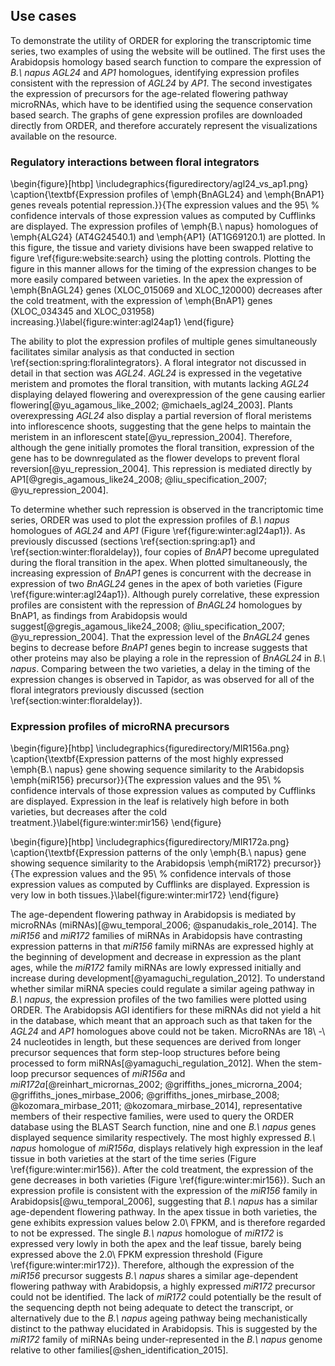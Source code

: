 ## Use cases

To demonstrate the utility of ORDER for exploring the transcriptomic time series, two examples of using the website will be outlined.
The first uses the Arabidopsis homology based search function to compare the expression of *B.\ napus* *AGL24* and *AP1* homologues, identifying expression profiles consistent with the repression of *AGL24* by *AP1*.
The second investigates the expression of precursors for the age-related flowering pathway microRNAs, which have to be identified using the sequence conservation based search.
The graphs of gene expression profiles are downloaded directly from ORDER, and therefore accurately represent the visualizations available on the resource.

### Regulatory interactions between floral integrators

\begin{figure}[htbp]
\includegraphics{figuredirectory/agl24_vs_ap1.png}
\caption{\textbf{Expression profiles of \emph{BnAGL24} and \emph{BnAP1}
genes reveals potential repression.}}{The expression values and the 95\ \%
confidence intervals of those expression values as computed by Cufflinks
are displayed. The expression profiles of \emph{B.\ napus} homologues of
\emph{ALG24} (AT4G24540.1) and \emph{AP1} (AT1G69120.1) are plotted. In
this figure, the tissue and variety divisions have been swapped relative
to figure \ref{figure:website:search} using the plotting controls.
Plotting the figure in this manner allows for the timing of the
expression changes to be more easily compared between varieties. In the
apex the expression of \emph{BnAGL24} genes (XLOC\_015069 and
XLOC\_120000) decreases after the cold treatment, with the expression of
\emph{BnAP1} genes (XLOC\_034345 and XLOC\_031958)
increasing.}\label{figure:winter:agl24ap1}
\end{figure}

The ability to plot the expression profiles of multiple genes simultaneously facilitates similar analysis as that conducted in section \ref{section:spring:floralintegrators}.
A floral integrator not discussed in detail in that section was *AGL24*.
*AGL24* is expressed in the vegetative meristem and promotes the floral transition, with mutants lacking *AGL24* displaying delayed flowering and overexpression of the gene causing earlier flowering[@yu_agamous_like_2002; @michaels_agl24_2003].
Plants overexpressing *AGL24* also display a partial reversion of floral meristems into inflorescence shoots, suggesting that the gene helps to maintain the meristem in an inflorescent state[@yu_repression_2004].
Therefore, although the gene initially promotes the floral transition, expression of the gene has to be downregulated as the flower develops to prevent floral reversion[@yu_repression_2004].
This repression is mediated directly by AP1[@gregis_agamous_like24_2008; @liu_specification_2007; @yu_repression_2004].

To determine whether such repression is observed in the trancriptomic time series, ORDER was used to plot the expression profiles of *B.\ napus* homologues of *AGL24* and *AP1* (Figure \ref{figure:winter:agl24ap1}).
As previously discussed (sections \ref{section:spring:ap1} and \ref{section:winter:floraldelay}), four copies of *BnAP1* become upregulated during the floral transition in the apex.
When plotted simultaneously, the increasing expression of *BnAP1* genes is concurrent with the decrease in expression of two *BnAGL24* genes in the apex of both varieties (Figure \ref{figure:winter:agl24ap1}).
Although purely correlative, these expression profiles are consistent with the repression of *BnAGL24* homologues by BnAP1, as findings from Arabidopsis would suggest[@gregis_agamous_like24_2008; @liu_specification_2007; @yu_repression_2004].
That the expression level of the *BnAGL24* genes begins to decrease before *BnAP1* genes begin to increase suggests that other proteins may also be playing a role in the repression of *BnAGL24* in *B.\ napus*.
Comparing between the two varieties, a delay in the timing of the expression changes is observed in Tapidor, as was observed for all of the floral integrators previously discussed (section \ref{section:winter:floraldelay}).

### Expression profiles of microRNA precursors

\begin{figure}[htbp]
\includegraphics{figuredirectory/MIR156a.png}
\caption{\textbf{Expression patterns of the most highly expressed
\emph{B.\ napus} gene showing sequence similarity to the Arabidopsis
\emph{miR156} precursor}}{The expression values and the 95\ \% confidence
intervals of those expression values as computed by Cufflinks are
displayed. Expression in the leaf is relatively high before in both
varieties, but decreases after the cold
treatment.}\label{figure:winter:mir156}
\end{figure}

\begin{figure}[htbp]
\includegraphics{figuredirectory/MIR172a.png}
\caption{\textbf{Expression patterns of the only \emph{B.\ napus} gene
showing sequence similarity to the Arabidopsis \emph{miR172} precursor}}{The expression values and the 95\ \% confidence intervals of those
expression values as computed by Cufflinks are displayed. Expression is
very low in both tissues.}\label{figure:winter:mir172}
\end{figure}

The age-dependent flowering pathway in Arabidopsis is mediated by microRNAs (miRNAs)[@wu_temporal_2006; @spanudakis_role_2014].
The *miR156* and *miR172* families of miRNAs in Arabidopsis have contrasting expression patterns in that *miR156* family miRNAs are expressed highly at the beginning of development and decrease in expression as the plant ages, while the *miR172* family miRNAs are lowly expressed initially and increase during development[@yamaguchi_regulation_2012].
To understand whether similar miRNA species could regulate a similar ageing pathway in *B.\ napus*, the expression profiles of the two families were plotted using ORDER.
The Arabidopsis AGI identifiers for these miRNAs did not yield a hit in the database, which meant that an approach such as that taken for the *AGL24* and *AP1* homologues above could not be taken.
MicroRNAs are 18\ -\ 24 nucleotides in length, but these sequences are derived from longer precursor sequences that form step-loop structures before being processed to form miRNAs[@yamaguchi_regulation_2012].
When the stem-loop precursor sequences of *miR156a* and *miR172a*[@reinhart_micrornas_2002; @griffiths_jones_microrna_2004; @griffiths_jones_mirbase_2006; @griffiths_jones_mirbase_2008; @kozomara_mirbase_2011; @kozomara_mirbase_2014], representative members of their respective families, were used to query the ORDER database using the BLAST Search function, nine and one *B.\ napus* genes displayed sequence similarity respectively.
The most highly expressed *B.\ napus* homologue of *miR156a*, displays relatively high expression in the leaf tissue in both varieties at the start of the time series (Figure \ref{figure:winter:mir156}).
After the cold treatment, the expression of the gene decreases in both varieties (Figure \ref{figure:winter:mir156}).
Such an expression profile is consistent with the expression of the *miR156* family in Arabidopsis[@wu_temporal_2006], suggesting that *B.\ napus* has a similar age-dependent flowering pathway.
In the apex tissue in both varieties, the gene exhibits expression values below 2.0\ FPKM, and is therefore regarded to not be expressed.
The single *B.\ napus* homologue of *miR172* is expressed very lowly in both the apex and the leaf tissue, barely being expressed above the 2.0\ FPKM expression threshold (Figure \ref{figure:winter:mir172}).
Therefore, although the expression of the *miR156* precursor suggests *B.\ napus* shares a similar age-dependent flowering pathway with Arabidopsis, a highly expressed *miR172* precursor could not be identified.
The lack of *miR172* could potentially be the result of the sequencing depth not being adequate to detect the transcript, or alternatively due to the *B.\ napus* ageing pathway being mechanistically distinct to the pathway elucidated in Arabidopsis.
This is suggested by the *miR172* family of miRNAs being under-represented in the *B.\ napus* genome relative to other families[@shen_identification_2015].
